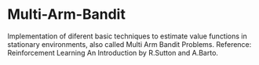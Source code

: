 # Multi-Arm-Bandit
Implementation of diferent basic techniques to estimate value functions in stationary environments, also called Multi Arm Bandit Problems. Reference: Reinforcement Learning An Introduction by R.Sutton and A.Barto.
